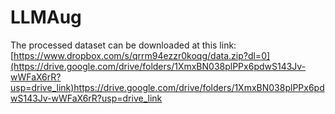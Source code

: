 # LLMAug
The processed dataset can be downloaded at this link: [https://www.dropbox.com/s/qrrm94ezzr0koqg/data.zip?dl=0](https://drive.google.com/drive/folders/1XmxBN038plPPx6pdwS143Jv-wWFaX6rR?usp=drive_link)https://drive.google.com/drive/folders/1XmxBN038plPPx6pdwS143Jv-wWFaX6rR?usp=drive_link
